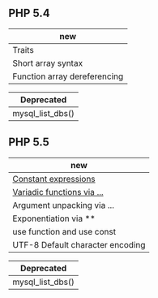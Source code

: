 

## PHP 5.4

new|
--|
Traits|
Short array syntax|
Function array dereferencing|

Deprecated|
--|
mysql_list_dbs()|

## PHP 5.5

new|
--|
[Constant expressions](http://php.net/manual/en/migration56.new-features.php#migration56.new-features.const-scalar-exprs)|
[Variadic functions via ...](http://php.net/manual/en/migration56.new-features.php#migration56.new-features.variadics)|
Argument unpacking via ...|
Exponentiation via **|
use function and use const|
UTF-8 Default character encoding|

Deprecated|
--|
mysql_list_dbs()|
